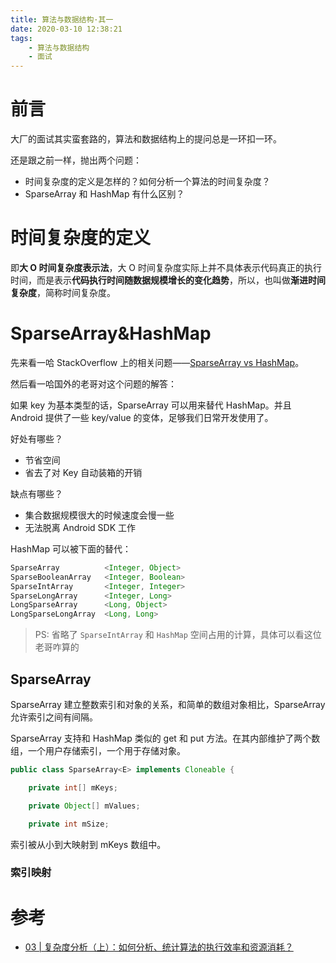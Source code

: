 ```yaml
---
title: 算法与数据结构·其一
date: 2020-03-10 12:38:21
tags:
    - 算法与数据结构
    - 面试
---
```


# 前言

大厂的面试其实蛮套路的，算法和数据结构上的提问总是一环扣一环。

还是跟之前一样，抛出两个问题：

- 时间复杂度的定义是怎样的？如何分析一个算法的时间复杂度？
- SparseArray 和 HashMap 有什么区别？

<!-- more -->

# 时间复杂度的定义

即**大 O 时间复杂度表示法**，大 O 时间复杂度实际上并不具体表示代码真正的执行时间，而是表示**代码执行时间随数据规模增长的变化趋势**，所以，也叫做**渐进时间复杂度**，简称时间复杂度。

# SparseArray&HashMap

先来看一哈 StackOverflow 上的相关问题——[SparseArray vs HashMap](https://stackoverflow.com/questions/25560629/sparsearray-vs-hashmap)。

然后看一哈国外的老哥对这个问题的解答：

如果 key 为基本类型的话，SparseArray 可以用来替代 HashMap。并且 Android 提供了一些 key/value 的变体，足够我们日常开发使用了。

好处有哪些？

- 节省空间
- 省去了对 Key 自动装箱的开销

缺点有哪些？

- 集合数据规模很大的时候速度会慢一些
- 无法脱离 Android SDK 工作

HashMap 可以被下面的替代：

```java
SparseArray          <Integer, Object>
SparseBooleanArray   <Integer, Boolean>
SparseIntArray       <Integer, Integer>
SparseLongArray      <Integer, Long>
LongSparseArray      <Long, Object>
LongSparseLongArray  <Long, Long> 
```

> PS: 省略了 `SparseIntArray` 和 `HashMap` 空间占用的计算，具体可以看这位老哥咋算的

## SparseArray

SparseArray 建立整数索引和对象的关系，和简单的数组对象相比，SparseArray 允许索引之间有间隔。

SparseArray 支持和 HashMap 类似的 get 和 put 方法。在其内部维护了两个数组，一个用户存储索引，一个用于存储对象。

```java
public class SparseArray<E> implements Cloneable {

    private int[] mKeys;

    private Object[] mValues;

    private int mSize;
```

索引被从小到大映射到 mKeys 数组中。

### 索引映射


# 参考

- [03 | 复杂度分析（上）：如何分析、统计算法的执行效率和资源消耗？](https://time.geekbang.org/column/article/40036)